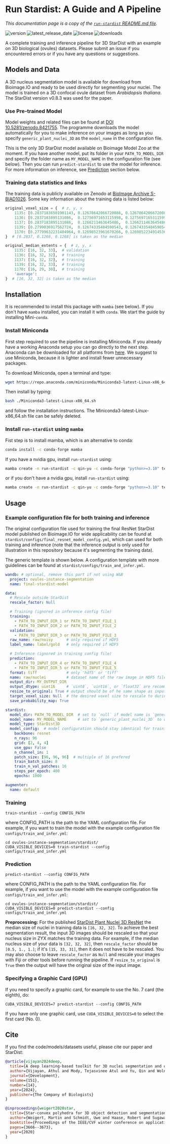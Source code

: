 # Run Stardist: A Guide and A Pipeline <!-- omit in toc -->

_This documentation page is a copy of the [`run-stardist` README.md file](https://github.com/kreshuklab/go-nuclear/blob/main/stardist/README.md)._

![version](https://anaconda.org/qin-yu/run-stardist/badges/version.svg)
![latest_release_date](https://anaconda.org/qin-yu/run-stardist/badges/latest_release_date.svg)
![license](https://anaconda.org/qin-yu/run-stardist/badges/license.svg)
![downloads](https://anaconda.org/qin-yu/run-stardist/badges/downloads.svg)

A complete training and inference pipeline for 3D StarDist with an example on 3D biological (ovules) datasets. Please submit an issue if you encountered errors or if you have any questions or suggestions.

## Models and Data

A 3D nucleus segmentation model is available for download from Bioimage.IO and ready to be used directly for segmenting your nuclei. The model is trained on a 3D confocal ovule dataset from _Arabidopsis thaliana_. The StarDist version v0.8.3 was used for the paper.

### Use Pre-trained Model

Model weights and related files can be found at [DOI 10.5281/zenodo.8421755](https://zenodo.org/doi/10.5281/zenodo.8421755). The programme downloads the model automatically for you to make inference on your images as long as you specify `generic_plant_nuclei_3D` as the `model_name` in the configuration file.

This is the only 3D StarDist model available on Bioimage Model Zoo at the moment. If you have another model, put its folder in your `PATH_TO_MODEL_DIR` and specify the folder name as `MY_MODEL_NAME` in the configuration file (see below). Then you can run `predict-stardist` to use the model for inference. For more information on inference, see [Prediction](#prediction) section below.

### Training data statistics and links

The training data is publicly available on Zenodo at [BioImage Archive S-BIAD1026](https://www.ebi.ac.uk/biostudies/BioImages/studies/S-BIAD1026). Some key information about the training data is listed below:

```python
original_voxel_size = {  # z, y, x
    1135: [0.28371836501901143, 0.12678642066720086, 0.12678642066720086],  # validation
    1136: [0.2837183895131086,  0.12756971653115998, 0.12756971653115998],  # training
    1137: [0.2837183895131086,  0.1266211463645486,  0.1266211463645486 ],  # training
    1139: [0.2799036917562724,  0.12674335484590543, 0.12674335484590543],  # training
    1170: [0.27799632231404964, 0.12698523961670266, 0.12698522349145364],  # training
}  # [0.2837, 0.1268, 0.1268] is taken as the median

original_median_extents = {  # z, y, x
    1135: [16, 32, 33],  # validation
    1136: [16, 32, 32],  # training
    1137: [16, 32, 32],  # training
    1139: [16, 32, 33],  # training
    1170: [16, 29, 30],  # training
    'average':
}  # [16, 32, 32] is taken as the median
```

## Installation

It is recommended to install this package with `mamba` (see below). If you don't have `mamba` installed, you can install it with `conda`. We start the guide by installing Mini-`conda`.

### Install Miniconda

First step required to use the pipeline is installing Miniconda. If you already have a working Anaconda setup you can go directly to the next step. Anaconda can be downloaded for all platforms from [here](https://www.anaconda.com/products/distribution). We suggest to use Miniconda, because it is lighter and install fewer unnecessary packages.

To download Miniconda, open a terminal and type:

```bash
wget https://repo.anaconda.com/miniconda/Miniconda3-latest-Linux-x86_64.sh
```

Then install by typing:

```bash
bash ./Miniconda3-latest-Linux-x86_64.sh
```

and follow the installation instructions. The Miniconda3-latest-Linux-x86_64.sh file can be safely deleted.

### Install `run-stardist` using `mamba`

Fist step is to install mamba, which is an alternative to conda:

```bash
conda install -c conda-forge mamba
```

If you have a nvidia gpu, install `run-stardist` using:

```bash
mamba create -n run-stardist -c qin-yu -c conda-forge "python>=3.10" tensorflow stardist wandb "pydantic<2" run-stardist
```

or if you don't have a nvidia gpu, install `run-stardist` using:

```bash
mamba create -n run-stardist -c qin-yu -c conda-forge "python>=3.10" tensorflow-cpu stardist wandb "pydantic<2" run-stardist
```

## Usage

### Example configuration file for both training and inference

The original configuration file used for training the final ResNet StarDist model published on Bioimage.IO for wide applicability can be found at `stardist/configs/final_resnet_model_config.yml`, which can used for both training and inference (note that the inference output is only used for illustration in this repository because it's segmenting the training data).

The generic template is shown below. A configuration template with more guidelines can be found at `stardist/configs/train_and_infer.yml`.

```yaml
wandb: # optional, remove this part if not using W&B
  project: ovules-instance-segmentation
  name: final-stardist-model

data:
  # Rescale outside StarDist
  rescale_factor: Null

  # Training (ignored in inference config file)
  training:
    - PATH_TO_INPUT_DIR_1 or PATH_TO_INPUT_FILE_1
    - PATH_TO_INPUT_DIR_2 or PATH_TO_INPUT_FILE_2
  validation:
    - PATH_TO_INPUT_DIR_3 or PATH_TO_INPUT_FILE_3
  raw_name: raw/noisy      # only required if HDF5
  label_name: label/gold   # only required if HDF5

  # Inference (ignored in training config file)
  prediction:
    - PATH_TO_INPUT_DIR_4 or PATH_TO_INPUT_FILE_4
    - PATH_TO_INPUT_DIR_5 or PATH_TO_INPUT_FILE_5
  format: tiff             # only 'hdf5' or 'tiff'
  name: raw/nuclei         # dataset name of the raw image in HDF5 files, only required if format is `hdf5`
  output_dir: MY_OUTPUT_DIR
  output_dtype: uint16     # `uint8`, `uint16`, or `float32` are recommended
  resize_to_original: True # output should be of he same shape as input
  target_voxel_size: Null  # the desired voxel size to rescale to during inference, null if rescale factor is set
  save_probability_map: True

stardist:
  model_dir: PATH_TO_MODEL_DIR  # set to `null` if model name is `generic_plant_nuclei_3D`
  model_name: MY_MODEL_NAME     # set to `generic_plant_nuclei_3D` to use the builtin model
  model_type: StarDist3D
  model_config:  # model configuration should stay identical for training and inference
    backbone: resnet
    n_rays: 96
    grid: [2, 4, 4]
    use_gpu: False
    n_channel_in: 1
    patch_size: [96, 96, 96]  # multiple of 16 prefered
    train_batch_size: 8
    train_n_val_patches: 16
    steps_per_epoch: 400
    epochs: 1000

augmenter:
  name: default
```

### Training

```shell
train-stardist --config CONFIG_PATH
```

where CONFIG_PATH is the path to the YAML configuration file. For example, if you want to train the model with the example configuration file `configs/train_and_infer.yml`:

```shell
cd ovules-instance-segmentation/stardist/
CUDA_VISIBLE_DEVICES=0 train-stardist --config configs/train_and_infer.yml
```

### Prediction

```shell
predict-stardist --config CONFIG_PATH
```

where CONFIG_PATH is the path to the YAML configuration file. For example, if you want to use the model with the example configuration file `configs/train_and_infer.yml`:

```shell
cd ovules-instance-segmentation/stardist/
CUDA_VISIBLE_DEVICES=0 predict-stardist --config configs/train_and_infer.yml
```

**Preprocessing:** For the published [StarDist Plant Nuclei 3D ResNet](https://zenodo.org/doi/10.5281/zenodo.8421755) the median size of nuclei in training data is `[16, 32, 32]`. To achieve the best segmentation result, the input 3D images should be rescaled so that your nucleus size in ZYX matches the training data. For example, if the median nucleus size of your data is `[32, 32, 32]`, then `rescale_factor` should be `[0.5, 1., 1.]`; if it's `[15, 33, 31]`, then it does not have to be rescaled. You may also choose to leave `rescale_factor` as `Null` and rescale your images with Fiji or other tools before running the pipeline. If `resize_to_original` is `True` then the output will have the original size of the input image.

### Specifying a Graphic Card (GPU)

If you need to specify a graphic card, for example to use the No. 7 card (the eighth), do:

```shell
CUDA_VISIBLE_DEVICES=7 predict-stardist --config CONFIG_PATH
```

If you have only one graphic card, use `CUDA_VISIBLE_DEVICES=0` to select the first card (No. 0).

## Cite

If you find the code/models/datasets useful, please cite our paper and StarDist:

```bibtex
@article{vijayan2024deep,
  title={A deep learning-based toolkit for 3D nuclei segmentation and quantitative analysis in cellular and tissue context},
  author={Vijayan, Athul and Mody, Tejasvinee Atul and Yu, Qin and Wolny, Adrian and Cerrone, Lorenzo and Strauss, Soeren and Tsiantis, Miltos and Smith, Richard S and Hamprecht, Fred A and Kreshuk, Anna and others},
  journal={Development},
  volume={151},
  number={14},
  year={2024},
  publisher={The Company of Biologists}
}

@inproceedings{weigert2020star,
  title={Star-convex polyhedra for 3D object detection and segmentation in microscopy},
  author={Weigert, Martin and Schmidt, Uwe and Haase, Robert and Sugawara, Ko and Myers, Gene},
  booktitle={Proceedings of the IEEE/CVF winter conference on applications of computer vision},
  pages={3666--3673},
  year={2020}
}
```
